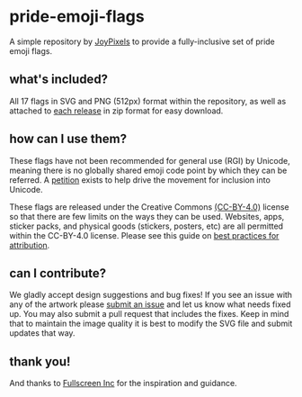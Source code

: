 # pride-emoji-flags
A simple repository by [JoyPixels](https://www.joypixels.com) to provide a fully-inclusive set of pride emoji flags.

## what's included?
All 17 flags in SVG and PNG (512px) format within the repository, as well as attached to [each release](https://github.com/joypixels/pride-emoji-flags/releases) 
in zip format for easy download.

## how can I use them?
These flags have not been recommended for general use (RGI) by Unicode, meaning there is
no globally shared emoji code point by which they can be referred. A [petition](https://www.change.org/p/pride-flag-emojis?recruiter=971295933&utm_source=share_petition&utm_medium=copylink)
exists to help drive the movement for inclusion into Unicode.

These flags are released under the Creative Commons [(CC-BY-4.0)](https://creativecommons.org/licenses/by/4.0/legalcode) 
license so that there are few limits
on the ways they can be used. Websites, apps, sticker packs, and physical goods (stickers, posters, etc) 
are all permitted within the CC-BY-4.0 license. Please see this guide on [best practices for attribution](https://wiki.creativecommons.org/wiki/Best_practices_for_attribution).

## can I contribute?
We gladly accept design suggestions and bug fixes! If you see an issue with any of the artwork please [submit an issue](https://github.com/joypixels/pride-emoji-flags/issues) 
and let us know what needs fixed up. You may also submit a pull request that includes the fixes. Keep in mind that
 to maintain the image quality it is best to modify the SVG file and submit updates that way.

## thank you!
And thanks to [Fullscreen Inc](https://fullscreen.com/) for the inspiration and guidance.